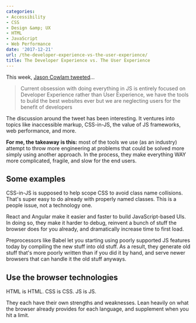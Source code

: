 ```yaml
---
categories:
- Accessibility
- CSS
- Design &amp; UX
- HTML
- JavaScript
- Web Performance
date: '2017-12-21'
url: /the-developer-experience-vs-the-user-experience/
title: The Developer Experience vs. The User Experience
---
```


This week, [Jason Cowlam tweeted](https://twitter.com/jiveturkeyJason/status/943152129820299265)...

> Current obsession with doing everything in JS is entirely focused on Developer Experience rather than User Experience, we have the tools to build the best websites ever but we are neglecting users for the benefit of developers

The discussion around the tweet has been interesting. It ventures into topics like inaccessible markup, CSS-in-JS, the value of JS frameworks, web performance, and more.

**For me, the takeaway is this:** most of the tools we use (as an industry) attempt to throw more engineering at problems that could be solved more simply using another approach. In the process, they make everything WAY more complicated, fragile, and slow for the end users.

## Some examples

CSS-in-JS is supposed to help scope CSS to avoid class name collisions. That's super easy to do already with properly named classes. This is a people issue, not a technology one.

React and Angular make it easier and faster to build JavaScript-based UIs. In doing so, they make it harder to debug, reinvent a bunch of stuff the browser does for you already, and dramatically increase time to first load.

Preprocessors like Babel let you starting using poorly supported JS features today by compiling the new stuff into old stuff. As a result, they generate old stuff that's more poorly written than if you did it by hand, and serve newer browsers that can handle it the old stuff anyways.

## Use the browser technologies

HTML is HTML. CSS is CSS. JS is JS.

They each have their own strengths and weaknesses. Lean heavily on what the browser already provides for each language, and supplement when you hit a limit.